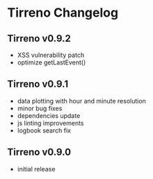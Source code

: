 # Tirreno Changelog

## Tirreno v0.9.2

* XSS vulnerability patch
* optimize getLastEvent()

## Tirreno v0.9.1

* data plotting with hour and minute resolution
* minor bug fixes
* dependencies update
* js linting improvements
* logbook search fix

## Tirreno v0.9.0

* initial release
